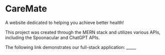 # CareMate

A website dedicated to helping you achieve better health!

This project was created through the MERN stack and utilizes various APIs, including the Spoonacular and ChatGPT APIs. 

The following link demonstrates our full-stack application: _____
